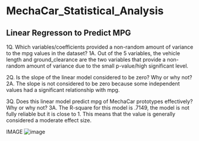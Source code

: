 # MechaCar_Statistical_Analysis

## Linear Regresson to Predict MPG 
1Q. Which variables/coefficients provided a non-random amount of variance to the mpg values in the dataset?
1A. Out of the 5 variables, the vehicle length and ground_clearance are the two variables that provide a non-random amount of variance due to the small p-value/high significant level. 


2Q. Is the slope of the linear model considered to be zero? Why or why not?
2A. The slope is not considered to be zero because some independent values had a significant relationship with mpg. 

3Q. Does this linear model predict mpg of MechaCar prototypes effectively? Why or why not?
3A. The R-square for this model is .7149, the model is not fully reliable but it is close to 1. This means that the value is generally considered a moderate effect size. 

IMAGE 
![image](https://user-images.githubusercontent.com/100107588/173235507-65ad6c64-8ebc-49a8-a271-0fb9280be814.png)
